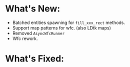# What's New:

- Batched entities spawning for `fill_xxx_rect` methods.
- Support map patterns for wfc. (also LDtk maps)
- Removed `AsyncWfcRunner`
- Wfc rework.

# What's Fixed:

